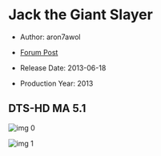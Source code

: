 # Jack the Giant Slayer

* Author: aron7awol

* [Forum Post](https://www.avsforum.com/threads/bass-eq-for-filtered-movies.2995212/post-56898534)

* Release Date: 2013-06-18
* Production Year: 2013

## DTS-HD MA 5.1

![img 0](https://i.imgur.com/In80CaQ.jpg)

![img 1](https://i.imgur.com/FEUS5Np.png)

